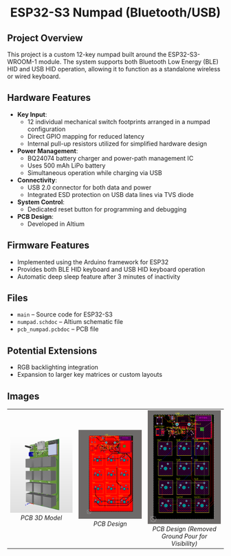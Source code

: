 <h1 align="center">ESP32-S3 Numpad (Bluetooth/USB)</h1>

<h2>Project Overview</h2>
<p>
This project is a custom 12-key numpad built around the ESP32-S3-WROOM-1 module. 
The system supports both Bluetooth Low Energy (BLE) HID and USB HID operation, allowing it to function as a standalone wireless or wired keyboard.
</p>

<h2>Hardware Features</h2>
<ul>
  <li><b>Key Input</b>:
    <ul>
      <li>12 individual mechanical switch footprints arranged in a numpad configuration</li>
      <li>Direct GPIO mapping for reduced latency</li>
      <li>Internal pull-up resistors utilized for simplified hardware design</li>
    </ul>
  </li>
  <li><b>Power Management</b>:
    <ul>
      <li>BQ24074 battery charger and power-path management IC</li>
      <li>Uses 500 mAh LiPo battery</li>
      <li>Simultaneous operation while charging via USB</li>
    </ul>
  </li>
  <li><b>Connectivity</b>:
    <ul>
      <li>USB 2.0 connector for both data and power</li>
      <li>Integrated ESD protection on USB data lines via TVS diode</li>
    </ul>
  </li>
  <li><b>System Control</b>:
    <ul>
      <li>Dedicated reset button for programming and debugging</li>
    </ul>
  </li>
  <li><b>PCB Design</b>:
    <ul>
      <li>Developed in Altium</li>
    </ul>
  </li>
</ul>

<h2>Firmware Features</h2>
<ul>
  <li>Implemented using the Arduino framework for ESP32</li>
  <li>Provides both BLE HID keyboard and USB HID keyboard operation</li>
  <li>Automatic deep sleep feature after 3 minutes of inactivity</li>
</ul>

<h2>Files</h2>
<ul>
  <li><code>main</code> – Source code for ESP32-S3</li>
  <li><code>numpad.schdoc</code> – Altium schematic file</li>
  <li><code>pcb_numpad.pcbdoc</code> – PCB file</li>
</ul>

<h2>Potential Extensions</h2>
<ul>
  <li>RGB backlighting integration</li>
  <li>Expansion to larger key matrices or custom layouts</li>
</ul>

<h2>Images</h2>
<table align="center">
  <tr>
    <td align="center">
      <img src="3d render.png" alt="PCB 3D Model" width="300"/><br/>
      <i>PCB 3D Model</i>
    </td>
    <td align="center">
      <img src="ground pour.png" alt="PCB Design" width="300"/><br/>
      <i>PCB Design</i>
    </td>
    <td align="center">
      <img src="no ground pour.png" alt="PCB Design (Removed Ground Pour for Visibility)" width="300"/><br/>
      <i>PCB Design (Removed Ground Pour for Visibility)</i>
    </td>
  </tr>
</table>
